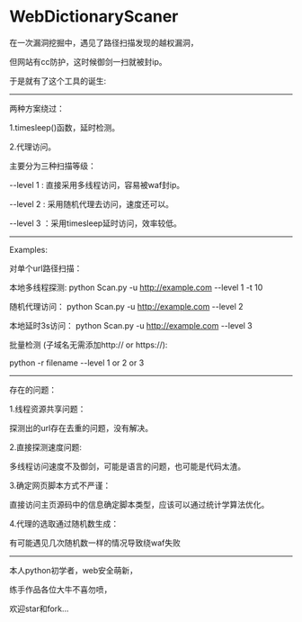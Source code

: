 # WebDictionaryScaner

在一次漏洞挖掘中，遇见了路径扫描发现的越权漏洞，

但网站有cc防护，这时候御剑一扫就被封ip。

于是就有了这个工具的诞生:

-----------------------------------------------------------------------------------------

两种方案绕过：

1.timesleep()函数，延时检测。

2.代理访问。

主要分为三种扫描等级：

--level 1 : 直接采用多线程访问，容易被waf封ip。

--level 2 : 采用随机代理去访问，速度还可以。

--level 3 ：采用timesleep延时访问，效率较低。

-----------------------------------------------------------------------------------------
Examples:

对单个url路径扫描：  

本地多线程探测:
python Scan.py -u http://example.com --level 1 -t 10

随机代理访问：
python Scan.py -u http://example.com --level 2

本地延时3s访问：
python Scan.py -u http://example.com --level 3


批量检测 (子域名无需添加http:// or https://):

python -r filename --level 1 or 2 or 3


-----------------------------------------------------------------------------------------

存在的问题：

1.线程资源共享问题：

探测出的url存在去重的问题，没有解决。


2.直接探测速度问题:

多线程访问速度不及御剑，可能是语言的问题，也可能是代码太渣。


3.确定网页脚本方式不严谨：

直接访问主页源码中的信息确定脚本类型，应该可以通过统计学算法优化。


4.代理的选取通过随机数生成：

有可能遇见几次随机数一样的情况导致绕waf失败


------------------------------------------------------------------------------------------

本人python初学者，web安全萌新，

练手作品各位大牛不喜勿喷，

欢迎star和fork...
